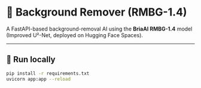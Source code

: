 # 🧠 Background Remover (RMBG-1.4)

A FastAPI-based background-removal AI using the **BriaAI RMBG-1.4** model  
(Improved U²-Net, deployed on Hugging Face Spaces).

---

## 🚀 Run locally

```bash
pip install -r requirements.txt
uvicorn app:app --reload
